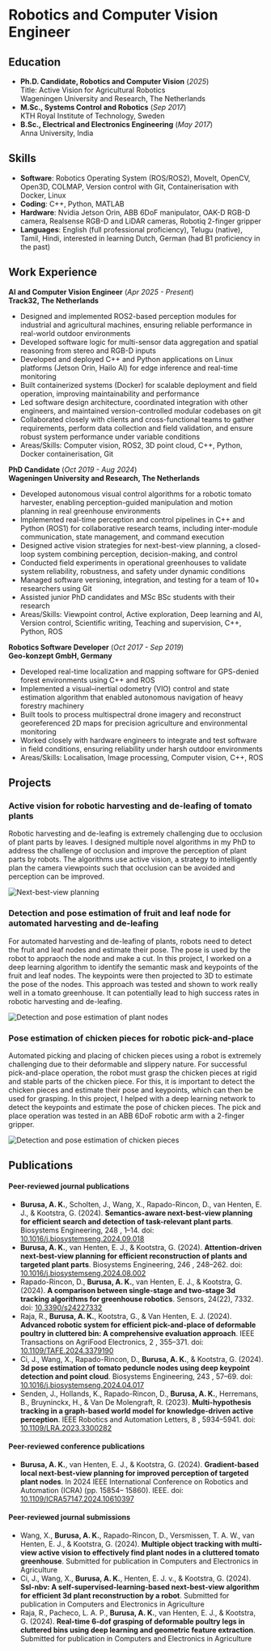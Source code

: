 # Robotics and Computer Vision Engineer

## Education
- **Ph.D. Candidate, Robotics and Computer Vision** (_2025_)  
  Title: Active Vision for Agricultural Robotics  
  Wageningen University and Research, The Netherlands							       		
- **M.Sc., Systems Control and Robotics** (_Sep 2017_)  
  KTH Royal Institute of Technology, Sweden 
- **B.Sc., Electrical and Electronics Engineering** (_May 2017_)  
  Anna University, India 

## Skills
- **Software**: Robotics Operating System (ROS/ROS2), MoveIt, OpenCV, Open3D, COLMAP, Version control with Git, Containerisation with Docker, Linux
- **Coding**: C++, Python, MATLAB
- **Hardware**: Nvidia Jetson Orin, ABB 6DoF manipulator, OAK-D RGB-D camera, Realsense RGB-D and LiDAR cameras, Robotiq 2-finger gripper
- **Languages**: English (full professional proficiency), Telugu (native), Tamil, Hindi, interested in learning Dutch, German (had B1 proficiency in the past)

## Work Experience
**AI and Computer Vision Engineer** (_Apr 2025 - Present_)  
**Track32, The Netherlands**
- Designed and implemented ROS2-based perception modules for industrial and agricultural machines, ensuring reliable performance in real-world outdoor environments
- Developed software logic for multi-sensor data aggregation and spatial reasoning from stereo and RGB-D inputs
- Developed and deployed C++ and Python applications on Linux platforms (Jetson Orin, Hailo AI) for edge inference and real-time monitoring
- Built containerized systems (Docker) for scalable deployment and field operation, improving maintainability and performance
- Led software design architecture, coordinated integration with other engineers, and maintained version-controlled modular codebases on git
- Collaborated closely with clients and cross-functional teams to gather requirements, perform data collection and field validation, and ensure robust system performance under variable conditions
- Areas/Skills: Computer vision, ROS2, 3D point cloud, C++, Python, Docker containerisation, Git

**PhD Candidate** (_Oct 2019 - Aug 2024_)  
**Wageningen University and Research, The Netherlands**
- Developed autonomous visual control algorithms for a robotic tomato harvester, enabling perception-guided manipulation and motion planning in real greenhouse environments
- Implemented real-time perception and control pipelines in C++ and Python (ROS1) for collaborative research teams, including inter-module communication, state management, and command execution
- Designed active vision strategies for next-best-view planning, a closed-loop system combining perception, decision-making, and control
- Conducted field experiments in operational greenhouses to validate system reliability, robustness, and safety under dynamic conditions
- Managed software versioning, integration, and testing for a team of 10+ researchers using Git
- Assisted junior PhD candidates and MSc BSc students with their research
- Areas/Skills: Viewpoint control, Active exploration, Deep learning and AI, Version control, Scientific writing, Teaching and supervision, C++, Python, ROS

**Robotics Software Developer** (_Oct 2017 - Sep 2019_)  
**Geo-konzept GmbH, Germany**
- Developed real-time localization and mapping software for GPS-denied forest environments using C++ and ROS
- Implemented a visual–inertial odometry (VIO) control and state estimation algorithm that enabled autonomous navigation of heavy forestry machinery
- Built tools to process multispectral drone imagery and reconstruct georeferenced 2D maps for precision agriculture and environmental monitoring
- Worked closely with hardware engineers to integrate and test software in field conditions, ensuring reliability under harsh outdoor environments
- Areas/Skills: Localisation, Image processing, Computer vision, C++, ROS

## Projects
### Active vision for robotic harvesting and de-leafing of tomato plants
Robotic harvesting and de-leafing is extremely challenging due to occlusion of plant parts by leaves. I designed multiple novel algorithms in my PhD to address the challenge of occlusion and improve the perception of plant parts by robots. The algorithms use active vision, a strategy to intelligently plan the camera viewpoints such that occlusion can be avoided and perception can be improved.

![Next-best-view planning](assets/img/next_best_view.png)

### Detection and pose estimation of fruit and leaf node for automated harvesting and de-leafing
For automated harvesting and de-leafing of plants, robots need to detect the fruit and leaf nodes and estimate their pose. The pose is used by the robot to appraoch the node and make a cut. In this project, I worked on a deep learning algorithm to identify the semantic mask and keypoints of the fruit and leaf nodes. The keypoints were then projected to 3D to estimate the pose of the nodes. This approach was tested and shown to work really well in a tomato greenhouse. It can potentially lead to high success rates in robotic harvesting and de-leafing.

![Detection and pose estimation of plant nodes](assets/img/detection_and_pose_estimation.png)

### Pose estimation of chicken pieces for robotic pick-and-place
Automated picking and placing of chicken pieces using a robot is extremely challenging due to their deformable and slippery nature. For successful pick-and-place operation, the robot must grasp the chicken pieces at rigid and stable parts of the chicken piece. For this, it is important to detect the chicken pieces and estimate their pose and keypoints, which can then be used for grasping. In this project, I helped with a deep learning network to detect the keypoints and estimate the pose of chicken pieces. The pick and place operation was tested in an ABB 6DoF robotic arm with a 2-finger gripper.

![Detection and pose estimation of chicken pieces](assets/img/pick_and_place.png)

## Publications
#### Peer-reviewed journal publications
- **Burusa, A. K.**, Scholten, J., Wang, X., Rapado-Rincon, D., van Henten, E. J., & Kootstra, G. (2024). **Semantics-aware next-best-view planning for efficient search and detection of task-relevant plant parts**. Biosystems Engineering, 248 , 1–14. doi: [10.1016/j.biosystemseng.2024.09.018](https://doi.org/10.1016/j.biosystemseng.2024.09.018)
- **Burusa, A. K.**, van Henten, E. J., & Kootstra, G. (2024). **Attention-driven next-best-view planning for efficient reconstruction of plants and targeted plant parts**. Biosystems Engineering, 246 , 248–262. doi: [10.1016/j.biosystemseng.2024.08.002](https://doi.org/10.1016/j.biosystemseng.2024.08.002)
- Rapado-Rincon, D., **Burusa, A. K.**, van Henten, E. J., & Kootstra, G. (2024). **A comparison between single-stage and two-stage 3d tracking algorithms for greenhouse robotics**. Sensors, 24(22), 7332. doi: [10.3390/s24227332](https://doi.org/10.3390/s24227332)
- Raja, R., **Burusa, A. K.**, Kootstra, G., & Van Henten, E. J. (2024). **Advanced robotic system for efficient pick-and-place of deformable poultry in cluttered bin: A comprehensive evaluation approach**. IEEE Transactions on AgriFood Electronics, 2 , 355–371. doi: [10.1109/TAFE.2024.3379190](https://doi.org/10.1109/TAFE.2024.3379190)
- Ci, J., Wang, X., Rapado-Rincon, D., **Burusa, A. K.**, & Kootstra, G. (2024). **3d pose estimation of tomato peduncle nodes using deep keypoint detection and point cloud**. Biosystems Engineering, 243 , 57–69. doi: [10.1016/j.biosystemseng.2024.04.017](https://doi.org/10.1016/j.biosystemseng.2024.04.017)
- Senden, J., Hollands, K., Rapado-Rincon, D., **Burusa, A. K.**, Herremans, B., Bruyninckx, H., & Van De Molengraft, R. (2023). **Multi-hypothesis tracking in a graph-based world model for knowledge-driven active perception**. IEEE Robotics and Automation Letters, 8 , 5934–5941. doi: [10.1109/LRA.2023.3300282](https://doi.org/10.1109/LRA.2023.3300282)

#### Peer-reviewed conference publications
- **Burusa, A. K.**, van Henten, E. J., & Kootstra, G. (2024). **Gradient-based local next-best-view planning for improved perception of targeted plant nodes**. In 2024 IEEE International Conference on Robotics and Automation (ICRA) (pp. 15854–
15860). IEEE. doi: [10.1109/ICRA57147.2024.10610397](https://doi.org/10.1109/ICRA57147.2024.10610397)

#### Peer-reviewed journal submissions
- Wang, X., **Burusa, A. K.**, Rapado-Rincon, D., Versmissen, T. A. W., van Henten, E. J., & Kootstra, G. (2024). **Multiple object tracking with multi-view active vision to effectively find plant nodes in a cluttered tomato greenhouse**. Submitted for publication in Computers and Electronics in Agriculture
- Ci, J., Wang, X., **Burusa, A. K.**, Henten, E. J. v., & Kootstra, G. (2024). **Ssl-nbv: A self-supervised-learning-based next-best-view algorithm for efficient 3d plant reconstruction by a robot**. Submitted for publication in Computers and Electronics in Agriculture
- Raja, R., Pacheco, L. A. P., **Burusa, A. K.**, van Henten, E. J., & Kootstra, G. (2024). **Real-time 6-dof grasping of deformable poultry legs in cluttered bins using deep learning and geometric feature extraction**. Submitted for publication in Computers and Electronics in Agriculture
